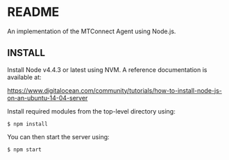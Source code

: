 README
======

An implementation of the MTConnect Agent using Node.js.

INSTALL
-------

Install Node v4.4.3 or latest using NVM. A reference documentation is available at:

https://www.digitalocean.com/community/tutorials/how-to-install-node-js-on-an-ubuntu-14-04-server

Install required modules from the top-level directory using:

    $ npm install

You can then start the server using:

    $ npm start
